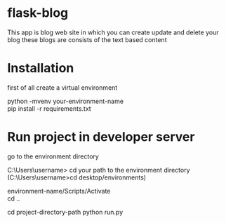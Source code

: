 # flask-blog
This app is blog web site in which you can create update and delete your blog
these blogs are consists of the text based content
# Installation
first of all create a virtual environment                                                 

python -mvenv your-environment-name                                                  
pip install -r requirements.txt

# Run project in developer server                               
go to the environment directory                           

C:\Users\username> cd your path to the environment directory (C:\Users\username>cd desktop/environments)

environment-name/Scripts/Activate                       
cd ..                                                         

cd project-directory-path
python run.py
